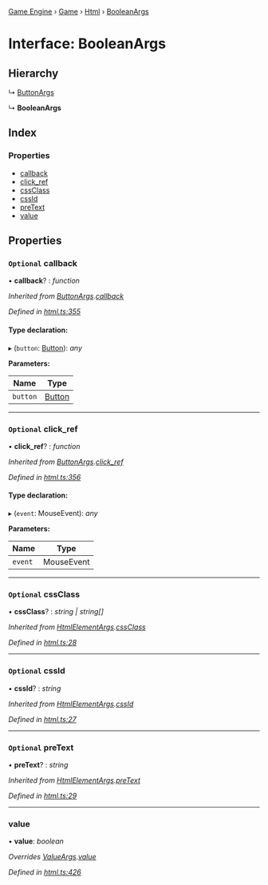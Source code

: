 [Game Engine](../README.md) › [Game](../modules/game.md) › [Html](../modules/game.html.md) › [BooleanArgs](game.html.booleanargs.md)

# Interface: BooleanArgs

## Hierarchy

  ↳ [ButtonArgs](game.html.buttonargs.md)

  ↳ **BooleanArgs**

## Index

### Properties

* [callback](game.html.booleanargs.md#optional-callback)
* [click_ref](game.html.booleanargs.md#optional-click_ref)
* [cssClass](game.html.booleanargs.md#optional-cssclass)
* [cssId](game.html.booleanargs.md#optional-cssid)
* [preText](game.html.booleanargs.md#optional-pretext)
* [value](game.html.booleanargs.md#value)

## Properties

### `Optional` callback

• **callback**? : *function*

*Inherited from [ButtonArgs](game.html.buttonargs.md).[callback](game.html.buttonargs.md#optional-callback)*

*Defined in [html.ts:355](https://github.com/noobiept/game_engine/blob/625c324/source/html.ts#L355)*

#### Type declaration:

▸ (`button`: [Button](../classes/game.html.button.md)): *any*

**Parameters:**

Name | Type |
------ | ------ |
`button` | [Button](../classes/game.html.button.md) |

___

### `Optional` click_ref

• **click_ref**? : *function*

*Inherited from [ButtonArgs](game.html.buttonargs.md).[click_ref](game.html.buttonargs.md#optional-click_ref)*

*Defined in [html.ts:356](https://github.com/noobiept/game_engine/blob/625c324/source/html.ts#L356)*

#### Type declaration:

▸ (`event`: MouseEvent): *any*

**Parameters:**

Name | Type |
------ | ------ |
`event` | MouseEvent |

___

### `Optional` cssClass

• **cssClass**? : *string | string[]*

*Inherited from [HtmlElementArgs](game.html.htmlelementargs.md).[cssClass](game.html.htmlelementargs.md#optional-cssclass)*

*Defined in [html.ts:28](https://github.com/noobiept/game_engine/blob/625c324/source/html.ts#L28)*

___

### `Optional` cssId

• **cssId**? : *string*

*Inherited from [HtmlElementArgs](game.html.htmlelementargs.md).[cssId](game.html.htmlelementargs.md#optional-cssid)*

*Defined in [html.ts:27](https://github.com/noobiept/game_engine/blob/625c324/source/html.ts#L27)*

___

### `Optional` preText

• **preText**? : *string*

*Inherited from [HtmlElementArgs](game.html.htmlelementargs.md).[preText](game.html.htmlelementargs.md#optional-pretext)*

*Defined in [html.ts:29](https://github.com/noobiept/game_engine/blob/625c324/source/html.ts#L29)*

___

###  value

• **value**: *boolean*

*Overrides [ValueArgs](game.html.valueargs.md).[value](game.html.valueargs.md#value)*

*Defined in [html.ts:426](https://github.com/noobiept/game_engine/blob/625c324/source/html.ts#L426)*
